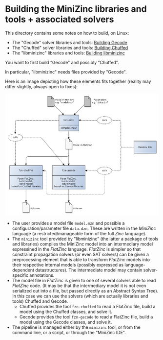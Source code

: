 # Building the MiniZinc libraries and tools + associated solvers

This directory contains some notes on how to build, on Linux:

- The "Gecode" solver libraries and tools: [Building Gecode](building_gecode.md)
- The "Chuffed" solver libraries and tools: [Building Chuffed](building_chuffed.md)
- The "libminizinc" libraries and tools: [Building libminizinc](building_libminizinc.md)

You want to first build "Gecode" and possibly "Chuffed".

In particular, "libminizinc" needs files provided by "Gecode".

Here is an image depicting how these elements fits together (reality may differ slightly, always open to fixes):

![MiniZinc pipeline](minizinc_pipeline.png)

- The user provides a model file `model.mzn` and possible a configuration/parameter file `data.dzn`.
  These are written in the _MiniZinc_ language (a restricted/manageable form of the full _Zinc_ language).
- The `minizinc` tool provided by "libminizinc" (the latter a package of tools and libraries) compiles
  the MiniZinc model into an intermediary model expressined in the _FlatZinc_ language. _FlatZinc_ is
  simpler so that constraint propagation solvers (or even SAT solvers) can be given a preprocessing element that
  is able to transform _FlatZinc_ models into their respective internal models (possibly 
  expressed as language-dependent datastructures). The intermediate model may contain solver-specific
  annotations.
- The model file in _FlatZinc_ is given to one of several solvers able to read _FlatZinc_ code.
  (It may be that the intermediary model it is not even serialized out into a file, but passed directly
  as an Abstract Syntax Tree). In this case we can use the solvers (which are actually libraries and tools)
  Chuffed and Gecode.
  - Chuffed provides the tool `fzn-chuffed` to read a FlatZinc file, build a model using the 
    Chuffed classes, and solve it.
  - Gecode provides the tool `fzn-gecode` to read a FlatZinc file, build a model using the 
    Gecode classes, and solve it.
- The pipeline is managed either by the `minizinc` tool, or from the command line, or a 
  script, or through the "MiniZinc IDE".




    

